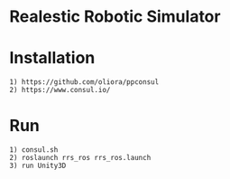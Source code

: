 # Realestic Robotic Simulator

# Installation
    1) https://github.com/oliora/ppconsul
    2) https://www.consul.io/

# Run
    1) consul.sh
    2) roslaunch rrs_ros rrs_ros.launch
    3) run Unity3D
    
    
